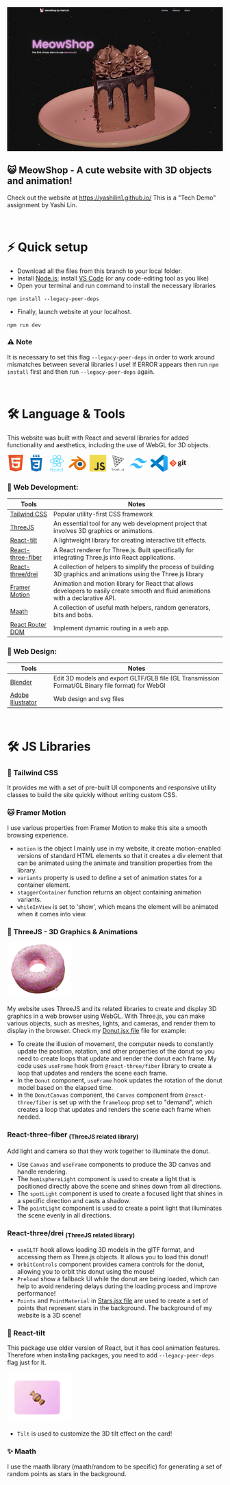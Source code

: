 
<div id="header" align="center">
  <img src="https://github.com/YashiLin1/YashiLin1.github.io/blob/cs732-se75-assignment-yilin927-YashiLin/demogif.gif?raw=true"/>
</div>

## :smiley_cat:  MeowShop - A cute website with 3D objects and animation!
Check out the website at https://yashilin1.github.io/
This is a "Tech Demo" assignment by Yashi Lin.

**&nbsp;**

# ⚡ Quick setup
- Download all the files from this branch to your local folder.
- Install [Node.js](https://nodejs.org/en); install [VS Code](https://code.visualstudio.com/) (or any code-editing tool as you like)
- Open your terminal and run command to install the necessary libraries
```
npm install --legacy-peer-deps
```
- Finally, launch website at your localhost.
```
npm run dev
```
### :warning: Note
It is necessary to set this flag `--legacy-peer-deps` in order to work around mismatches between several libraries I use! If ERROR appears then run `npm install` first and then run `--legacy-peer-deps` again.

&nbsp;

# :hammer_and_wrench: Language & Tools
This website was built with React and several libraries for added functionality and aesthetics, including the use of WebGL for 3D objects.

<div>
  <img src="https://github.com/devicons/devicon/blob/master/icons/html5/html5-original.svg" title="HTML5" alt="HTML" width="40" height="40"/>&nbsp;
  <img src="https://github.com/devicons/devicon/blob/master/icons/css3/css3-plain-wordmark.svg"  title="CSS3" alt="CSS" width="40" height="40"/>&nbsp;
  <img src="https://github.com/devicons/devicon/blob/master/icons/react/react-original-wordmark.svg" title="React" alt="React" width="40" height="40"/>&nbsp;
  <img src="https://raw.githubusercontent.com/devicons/devicon/1119b9f84c0290e0f0b38982099a2bd027a48bf1/icons/blender/blender-original.svg" title="Blender" alt="Blender" width="40" height="40"/>&nbsp;
  <img src="https://github.com/devicons/devicon/blob/master/icons/javascript/javascript-original.svg" title="JavaScript" alt="JavaScript" width="40" height="40"/>&nbsp;
  <img src="https://raw.githubusercontent.com/devicons/devicon/1119b9f84c0290e0f0b38982099a2bd027a48bf1/icons/threejs/threejs-original-wordmark.svg" title="threejs"  alt="threejs" width="40" height="40"/>&nbsp;
  <img src="https://raw.githubusercontent.com/devicons/devicon/1119b9f84c0290e0f0b38982099a2bd027a48bf1/icons/tailwindcss/tailwindcss-plain.svg" title="tailwindcss"  alt="tailwindcss" width="40" height="40"/>&nbsp;
  <img src="https://raw.githubusercontent.com/devicons/devicon/1119b9f84c0290e0f0b38982099a2bd027a48bf1/icons/vscode/vscode-original.svg" title="vscode" **alt="vscode" width="40" height="40"/>
  <img src="https://github.com/devicons/devicon/blob/master/icons/git/git-original-wordmark.svg" title="Git" **alt="Git" width="40" height="40"/>
</div>

### :blue_heart: Web Development:
| Tools  | Notes |
| ------------- | ------------- |
| [Tailwind CSS](https://tailwindcss.com/)  | Popular utility-first CSS framework  |
| [ThreeJS](https://threejs.org/)  | An essential tool for any web development project that involves 3D graphics or animations.  |
| [React-tilt](https://www.npmjs.com/package/react-tilt)  | A lightweight library for creating interactive tilt effects.  |
| [React-three-fiber](https://docs.pmnd.rs/react-three-fiber/getting-started/introduction)  | A React renderer for Three.js. Built specifically for integrating Three.js into React applications.  |
| [React-three/drei](https://github.com/pmndrs/drei) | A collection of helpers to simplify the process of building 3D graphics and animations using the Three.js library  |
| [Framer Motion](https://github.com/framer/motion)  | Animation and motion library for React that allows developers to easily create smooth and fluid animations with a declarative API.  |
| [Maath](https://github.com/pmndrs/maath)  | A collection of useful math helpers, random generators, bits and bobs.  | 
| [React Router DOM](https://reactrouter.com/en/main/start/tutorial)  | Implement dynamic routing in a web app. | 

### :purple_heart: Web Design:
| Tools  | Notes |
| ------------- | ------------- |
| [Blender](https://www.blender.org/)  | Edit 3D models and export GLTF/GLB file (GL Transmission Format/GL Binary file format) for WebGl |
| [Adobe Illustrator](https://www.adobe.com/products/illustrator.html)  | Web design and svg files |


&nbsp;
# :hammer_and_wrench: JS Libraries

### :leaves: Tailwind CSS
It provides me with a set of pre-built UI components and responsive utility classes to build the site quickly without writing custom CSS. 

### :cat: Framer Motion
I use various properties from Framer Motion to make this site a smooth browsing experience.
- `motion` is the object I mainly use in my website, it create motion-enabled versions of standard HTML elements so that it creates a div element that can be animated using the animate and transition properties from the library.
- `variants` property is used to define a set of animation states for a container element.
- `staggerContainer` function returns an object containing animation variants.
- `whileInView` is set to 'show', which means the element will be animated when it comes into view.

### :deciduous_tree: ThreeJS - 3D Graphics & Animations
<span><img src="https://raw.githubusercontent.com/YashiLin1/YashiLin1.github.io/cs732-se75-assignment-yilin927-YashiLin/donut.gif" width="150"/></span> 

My website uses ThreeJS and its related libraries to create and display 3D graphics in a web browser using WebGL. With Three.js, you can make various objects, such as meshes, lights, and cameras, and render them to display in the browser. Check my [Donut.jsx file](https://github.com/UOA-CS732-SE750-Students-2023/cs732-se75-assignment-yilin927-YashiLin/blob/master/src/components/canvas/Donut.jsx) file for example:

- To create the illusion of movement, the computer needs to constantly update the position, rotation, and other properties of the donut so you need to create loops that update and render the donut each frame. My code uses `useFrame` hook from `@react-three/fiber` library to create a loop that updates and renders the scene each frame. 
- In the `Donut` component, `useFrame` hook updates the rotation of the donut model based on the elapsed time.
- In the `DonutCanvas` component, the `Canvas` component from `@react-three/fiber` is set up with the `frameloop` prop set to "demand", which creates a loop that updates and renders the scene each frame when needed.


### React-three-fiber <sub>(ThreeJS related library)</sub>
Add light and camera so that they work together to illuminate the donut.
- Use `Canvas` and `useFrame` components to produce the 3D canvas and handle rendering. 
-  The `hemisphereLight` component is used to create a light that is positioned directly above the scene and shines down from all directions. 
-  The `spotLight` component is used to create a focused light that shines in a specific direction and casts a shadow. 
-  The `pointLight` component is used to create a point light that illuminates the scene evenly in all directions.

### React-three/drei <sub>(ThreeJS related library)</sub>
- `useGLTF` hook allows loading 3D models in the glTF format, and accessing them as Three.js objects. It allows you to load this donut!
- `OrbitControls` component provides camera controls for the donut, allowing you to orbit this donut using the mouse!
- `Preload` show a fallback UI while the donut are being loaded, which can help to avoid rendering delays during the loading process and improve performance!
- `Points` and `PointMaterial` in [Stars.jsx file](https://github.com/UOA-CS732-SE750-Students-2023/cs732-se75-assignment-yilin927-YashiLin/blob/master/src/components/canvas/Stars.jsx) are used to create a set of points that represent stars in the background. The background of my website is a 3D scene!
### :candy: React-tilt
This package use older version of React, but it has cool animation features. Therefore when installing packages, you need to add `--legacy-peer-deps` flag just for it.

<span><img src="https://github.com/YashiLin1/YashiLin1.github.io/blob/cs732-se75-assignment-yilin927-YashiLin/card.gif?raw=true" width="150"/></span> 
- `Tilt` is used to customize the 3D tilt effect on the card!


### :sparkles: Maath
I use the maath library (maath/random to be specific) for generating a set of random points as stars in the background. 

